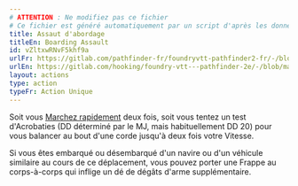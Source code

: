 ```yaml
---
# ATTENTION : Ne modifiez pas ce fichier
# Ce fichier est généré automatiquement par un script d'après les données du module Foundry VTT officiel et de sa traduction
title: Assaut d'abordage
titleEn: Boarding Assault
id: vZltxwRNvF5khf9a
urlFr: https://gitlab.com/pathfinder-fr/foundryvtt-pathfinder2-fr/-/blob/master/data/actions/vZltxwRNvF5khf9a.htm
urlEn: https://gitlab.com/hooking/foundry-vtt---pathfinder-2e/-/blob/master/packs/data/actions.db/boarding-assault.json
layout: actions
type: action
typeFr: Action Unique
---
```

Soit vous [Marchez rapidement](marcher-rapidement.md) deux fois, soit vous tentez un test d'Acrobaties (DD déterminé par le MJ, mais habituellement DD 20) pour vous balancer au bout d'une corde jusqu'à deux fois votre Vitesse.

Si vous êtes embarqué ou désembarqué d'un navire ou d'un véhicule similaire au cours de ce déplacement, vous pouvez porter une Frappe au corps-à-corps qui inflige un dé de dégâts d'arme supplémentaire.
